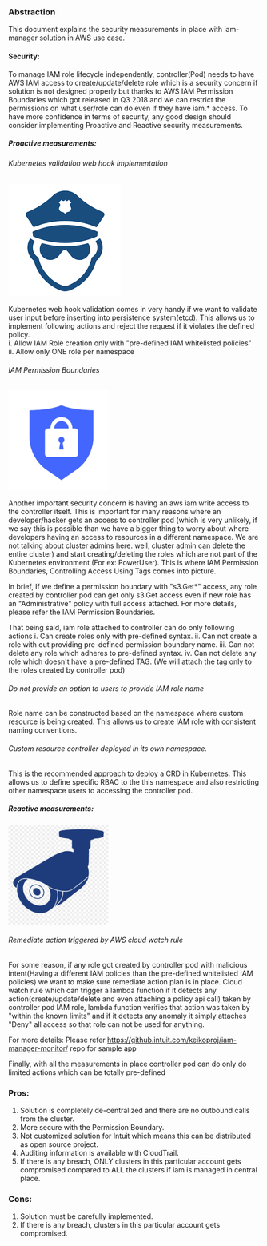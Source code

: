 ### Abstraction
This document explains the security measurements in place with iam-manager solution in AWS use case.


#### Security:
To manage IAM role lifecycle independently, controller(Pod) needs to have AWS IAM access to create/update/delete role which is a security concern if solution is not designed properly but thanks to AWS IAM Permission Boundaries which got released in Q3 2018 and we can restrict the permissions on what user/role can do even if they have iam.* access. 
To have more confidence in terms of security, any good design should consider implementing Proactive and Reactive security measurements.

##### Proactive measurements:   

###### Kubernetes validation web hook implementation

![Guard](images/guard.png)

 Kubernetes web hook validation comes in very handy if we want to validate user input before inserting into persistence system(etcd). This allows us to implement following actions and reject the request if it violates the defined policy.  
      i. Allow IAM Role creation only with "pre-defined IAM whitelisted policies"  
     ii. Allow only ONE role per namespace  
     
###### IAM Permission Boundaries
<img src="images/Lock.jpg" height="200" width="200"/>

Another important security concern is having an aws iam write access to the controller itself. This is important for many reasons where an developer/hacker gets an access to controller pod (which is very unlikely, if we say this is possible than we have a bigger thing to worry about where developers having an access to resources in a different namespace. We are not talking about cluster admins here. well, cluster admin can delete the entire cluster) and start creating/deleting the roles which are not part of the Kubernetes environment (For ex: PowerUser). This is where IAM Permission Boundaries, Controlling Access Using Tags comes into picture. 

 In brief, If we define a permission boundary with "s3.Get*" access, any role created by controller pod can get only s3.Get access even if new role has an "Administrative" policy with full access attached. For more details, please refer the IAM Permission Boundaries.

That being said, iam role attached to controller can do only following actions
      i. Can create roles only with pre-defined syntax.
     ii. Can not create a role with out providing pre-defined permission boundary name.
    iii. Can not delete any role which adheres to pre-defined syntax.
     iv. Can not delete any role which doesn't have a pre-defined TAG. (We will attach the tag only to the roles created by controller pod)

###### Do not provide an option to users to provide IAM role name
 Role name can be constructed based on the namespace where custom resource is being created. This allows us to create IAM role with consistent naming conventions.

###### Custom resource controller deployed in its own namespace.
This is the recommended approach to deploy a CRD in Kubernetes. This allows us to define specific RBAC to the this namespace and also restricting other namespace users to accessing the controller pod.

##### Reactive measurements:  
<img src="images/camera.jpg" height="200" width="200"/>

###### Remediate action triggered by  AWS cloud watch rule

For some reason, if any role got created by controller pod with malicious intent(Having a different IAM policies than the pre-defined whitelisted IAM policies) we want to make sure remediate action plan is in place. Cloud watch rule which can trigger a lambda function if it detects any action(create/update/delete and even attaching a policy api call) taken by controller pod IAM role, lambda function verifies that action was taken by "within the known limits" and if it detects any anomaly it simply attaches "Deny" all access so that role can not be used for anything.

For more details: Please refer https://github.intuit.com/keikoproj/iam-manager-monitor/ repo for sample app

Finally, with all the measurements in place controller pod can do only do limited actions which can be totally pre-defined   



### Pros:
1. Solution is completely de-centralized and there are no outbound calls from the cluster.   
2. More secure with the Permission Boundary.   
3. Not customized solution for Intuit which means this can be distributed as open source project.   
4. Auditing information is available with CloudTrail.   
5. If there is any breach, ONLY clusters in this particular account gets compromised compared to ALL the clusters if iam is managed in central place.   
### Cons:
1. Solution must be carefully implemented.  
2. If there is any breach, clusters in this particular account gets compromised.